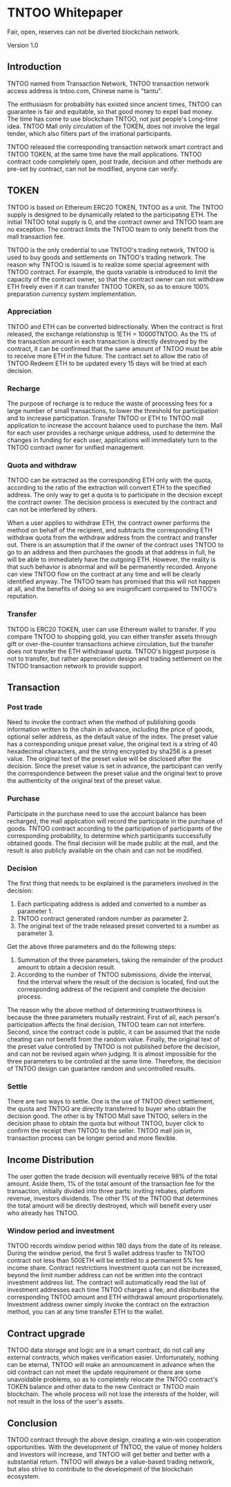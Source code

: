 # TNTOO Whitepaper

Fair, open, reserves can not be diverted blockchain network.

Version 1.0


## Introduction

TNTOO named from Transaction Network, TNTOO transaction network access address is tntoo.com, Chinese name is "tantu".

The enthusiasm for probability has existed since ancient times, TNTOO can guarantee is fair and equitable, so that good money to expel bad money. The time has come to use blockchain TNTOO, not just people's Long-time idea. TNTOO Mall only circulation of the TOKEN, does not involve the legal tender, which also filters part of the irrational participants.

TNTOO released the corresponding transaction network smart contract and TNTOO TOKEN, at the same time have the mall applications. TNTOO contract code completely open, post trade, decision and other methods are pre-set by contract, can not be modified, anyone can verify.


## TOKEN

TNTOO is based on Ethereum ERC20 TOKEN, TNTOO as a unit. The TNTOO supply is designed to be dynamically related to the participating ETH. The initial TNTOO total supply is 0, and the contract owner and TNTOO team are no exception. The contract limits the TNTOO team to only benefit from the mall transaction fee.

TNTOO is the only credential to use TNTOO's trading network, TNTOO is used to buy goods and settlements on TNTOO's trading network. The reason why TNTOO is issued is to realize some special agreement with TNTOO contract. For example, the quota variable is introduced to limit the capacity of the contract owner, so that the contract owner can not withdraw ETH freely even if it can transfer TNTOO TOKEN, so as to ensure 100% preparation currency system implementation.

### Appreciation

TNTOO and ETH can be converted bidirectionally. When the contract is first released, the exchange relationship is 1ETH = 10000TNTOO. As the 1% of the transaction amount in each transaction is directly destroyed by the contract, it can be confirmed that the same amount of TNTOO must be able to receive more ETH in the future. The contract set to allow the ratio of TNTOO Redeem ETH to be updated every 15 days will be tried at each decision.

### Recharge

The purpose of recharge is to reduce the waste of processing fees for a large number of small transactions, to lower the threshold for participation and to increase participation. Transfer TNTOO or ETH to TNTOO mall application to increase the account balance used to purchase the item. Mall for each user provides a recharge unique address, used to determine the changes in funding for each user, applications will immediately turn to the TNTOO contract owner for unified management.

### Quota and withdraw

TNTOO can be extracted as the corresponding ETH only with the quota, according to the ratio of the extraction will convert ETH to the specified address. The only way to get a quota is to participate in the decision except the contract owner. The decision process is executed by the contract and can not be interfered by others.

When a user applies to withdraw ETH, the contract owner performs the method on behalf of the recipient, and subtracts the corresponding ETH withdraw quota from the withdraw address from the contract and transfer out. There is an assumption that if the owner of the contract uses TNTOO to go to an address and then purchases the goods at that address in full, he will be able to immediately have the outgoing ETH. However, the reality is that such behavior is abnormal and will be permanently recorded. Anyone can view TNTOO flow on the contract at any time and will be clearly identified anyway. The TNTOO team has promised that this will not happen at all, and the benefits of doing so are insignificant compared to TNTOO's reputation.

### Transfer

TNTOO is ERC20 TOKEN, user can use Ethereum wallet to transfer. If you compare TNTOO to shopping gold, you can either transfer assets through gift or over-the-counter transactions achieve circulation, but the transfer does not transfer the ETH withdrawal quota. TNTOO's biggest purpose is not to transfer, but rather appreciation design and trading settlement on the TNTOO transaction network to provide support.

## Transaction

### Post trade

Need to invoke the contract when the method of publishing goods information written to the chain in advance, including the price of goods, optional seller address, as the default value of the index. The preset value has a corresponding unique preset value, the original text is a string of 40 hexadecimal characters, and the string encrypted by sha256 is a preset value. The original text of the preset value will be disclosed after the decision. Since the preset value is set in advance, the participant can verify the correspondence between the preset value and the original text to prove the authenticity of the original text of the preset value.

### Purchase

Participate in the purchase need to use the account balance has been recharged, the mall application will record the participate in the purchase of goods. TNTOO contract according to the participation of participants of the corresponding probability, to determine which participants successfully obtained goods. The final decision will be made public at the mall, and the result is also publicly available on the chain and can not be modified.

### Decision

The first thing that needs to be explained is the parameters involved in the decision:
1. Each participating address is added and converted to a number as parameter 1.
2. TNTOO contract generated random number as parameter 2.
3. The original text of the trade released preset converted to a number as parameter 3.

Get the above three parameters and do the following steps:
1. Summation of the three parameters, taking the remainder of the product amount to obtain a decision result.
2. According to the number of TNTOO submissions, divide the interval, find the interval where the result of the decision is located, find out the corresponding address of the recipient and complete the decision process.

The reason why the above method of determining trustworthiness is because the three parameters mutually restraint. First of all, each person's participation affects the final decision, TNTOO team can not interfere. Second, since the contract code is public, it can be assumed that the node cheating can not benefit from the random value. Finally, the original text of the preset value controlled by TNTOO is not published before the decision, and can not be revised again when judging. It is almost impossible for the three parameters to be controlled at the same time. Therefore, the decision of TNTOO design can guarantee random and uncontrolled results.

### Settle

There are two ways to settle. One is the use of TNTOO direct settlement, the quota and TNTOO are directly transferred to buyer who obtain the decision good. The other is by TNTOO Mall save TNTOO, sellers in the decision phase to obtain the quota but without TNTOO, buyer click to confirm the receipt then TNTOO to the seller. TNTOO mall join in, transaction process can be longer period and more flexible.

## Income Distribution

The user gotten the trade decision will eventually receive 98% of the total amount. Aside them, 1% of the total amount of the transaction fee for the transaction, initially divided into three parts: inviting rebates, platform revenue, investors dividends. The other 1% of the TNTOO that determines the total amount will be directly destroyed, which will benefit every user who already has TNTOO.

### Window period and investment

TNTOO records window period within 180 days from the date of its release. During the window period, the first 5 wallet address trasfer to TNTOO contract not less than 500ETH will be entitled to a permanent 5% fee income share. Contract restrictions Investment quota can not be increased, beyond the limit number address can not be written into the contract investment address list. The contract will automatically read the list of investment addresses each time TNTOO charges a fee, and distributes the corresponding TNTOO amount and ETH withdrawal amount proportionately. Investment address owner simply invoke the contract on the extraction method, you can at any time transfer ETH to the wallet.


## Contract upgrade

TNTOO data storage and logic are in a smart contract, do not call any external contracts, which makes verification easier. Unfortunately, nothing can be eternal, TNTOO will make an announcement in advance when the old contract can not meet the update requirement or there are some unavoidable problems, so as to completely relocate the TNTOO contract's TOKEN balance and other data to the new Contract or TNTOO main blockchain. The whole process will not lose the interests of the holder, will not result in the loss of the user's assets.


## Conclusion

TNTOO contract through the above design, creating a win-win cooperation opportunities. With the development of TNTOO, the value of money holders and investors will increase, and TNTOO will get better and better with a substantial return. TNTOO will always be a value-based trading network, but also strive to contribute to the development of the blockchain ecosystem.

